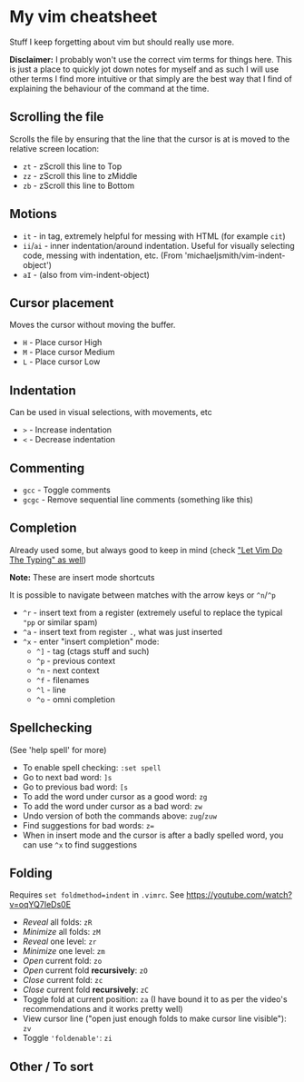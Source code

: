 # My vim cheatsheet

Stuff I keep forgetting about vim but should really use more.

**Disclaimer:** I probably won't use the correct vim terms for things here. This is just a place to quickly jot down notes for myself and as such I will use other terms I find more intuitive or that simply are the best way that I find of explaining the behaviour of the command at the time.

## Scrolling the file

Scrolls the file by ensuring that the line that the cursor is at is moved to the relative screen location:

* `zt` - zScroll this line to Top
* `zz` - zScroll this line to zMiddle
* `zb` - zScroll this line to Bottom

## Motions

* `it` - in tag, extremely helpful for messing with HTML (for example `cit`)
* `ii`/`ai` - inner indentation/around indentation. Useful for visually selecting code, messing with indentation, etc. (From 'michaeljsmith/vim-indent-object')
* `aI` - (also from vim-indent-object) 

## Cursor placement

Moves the cursor without moving the buffer.

* `H` - Place cursor High
* `M` - Place cursor Medium
* `L` - Place cursor Low

## Indentation

Can be used in visual selections, with movements, etc

* `>` - Increase indentation
* `<` - Decrease indentation

## Commenting

* `gcc` - Toggle comments
* `gcgc` - Remove sequential line comments (something like this)

## Completion

Already used some, but always good to keep in mind (check ["Let Vim Do The Typing" as well](https://www.youtube.com/watch?v=3TX3kV3TICU))

**Note:** These are insert mode shortcuts

It is possible to navigate between matches with the arrow keys or `^n`/`^p`

* `^r` - insert text from a register (extremely useful to replace the typical `"pp` or similar spam)
* `^a` - insert text from register `.`, what was just inserted
* `^x` - enter "insert completion" mode:
    * `^]` - tag (ctags stuff and such)
    * `^p` - previous context
    * `^n` - next context
    * `^f` - filenames
    * `^l` - line
    * `^o` - omni completion

## Spellchecking

(See 'help spell' for more)

* To enable spell checking: `:set spell`
* Go to next bad word: `]s`
* Go to previous bad word: `[s`
* To add the word under cursor as a good word: `zg`
* To add the word under cursor as a bad word: `zw`
* Undo version of both the commands above: `zug`/`zuw`
* Find suggestions for bad words: `z=`
* When in insert mode and the cursor is after a badly spelled word, you can use `^x` to find suggestions

## Folding

Requires `set foldmethod=indent` in `.vimrc`. See https://youtube.com/watch?v=oqYQ7IeDs0E

* _Reveal_ all folds: `zR`
* _Minimize_ all folds: `zM`
* _Reveal_ one level: `zr`
* _Minimize_ one level: `zm`
* _Open_ current fold: `zo`
* _Open_ current fold **recursively**: `zO`
* _Close_ current fold: `zc`
* _Close_ current fold **recursively**: `zC`
* Toggle fold at current position: `za` (I have bound it to <s-tab> as per the video's recommendations and it works pretty well)
* View cursor line ("open just enough folds to make cursor line visible"): `zv`
* Toggle `'foldenable'`: `zi`

## Other / To sort


